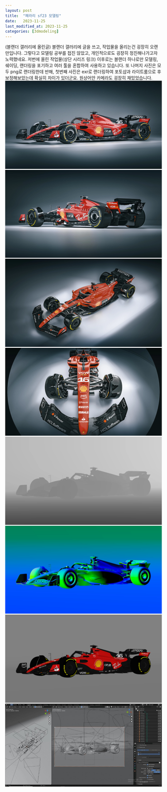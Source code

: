 ```yaml
---
layout: post
title:  "페라리 sf23 모델링"
date:   2023-11-25
last_modified_at: 2023-11-25
categories: [3dmodeling]
---
```


(블랜더 갤러리에 올린글)
블랜더 갤러리에 글을 쓰고, 작업물을 올리는건 굉장히 오랜만입니다. 그렇다고 모델링 공부를 접진 않았고, 개인적으로도 굉장히 정진해나가고자 노력했네요. 저번에 올린 작업물(상단 시리즈 링크) 이후로는 블랜더 하나로만 모델링, 쉐이딩, 랜더링을 포기하고 여러 툴을 혼합하여 사용하고 있습니다. 또 나머지 사진은 모두 png로 랜더링한데 반해, 첫번째 사진은 exr로 랜더링하여 포토샵과 라이트룸으로 후보정해보았는데 확실히 차이가 있더군요. 원상어안 카메라도 굉장히 재밌었습니다.
![image](https://raw.githubusercontent.com/whoisrealminjueun/images/main/sf23/main.webp?token=GHSAT0AAAAAACLXEZ3RL4VXUZVQRWH6ZKAUZMKYA7Q)
![image](https://raw.githubusercontent.com/whoisrealminjueun/images/main/sf23/back.webp?token=GHSAT0AAAAAACLXEZ3RGCWA2QXVGGW5D7KIZMKX4YQ)
![image](https://raw.githubusercontent.com/whoisrealminjueun/images/main/sf23/top.webp?token=GHSAT0AAAAAACLXEZ3R7ZUTGOUOZCLLQC2OZMKX5UA)
![image](https://raw.githubusercontent.com/whoisrealminjueun/images/main/sf23/untitled-2.webp?token=GHSAT0AAAAAACLXEZ3R7TBFE37UHUQMB33OZMKX6EQ)
![image](https://raw.githubusercontent.com/whoisrealminjueun/images/main/sf23/mist.webp?token=GHSAT0AAAAAACLXEZ3RJSPKJ6ZG36CI6PMCZMKX7CQ)
![images](https://raw.githubusercontent.com/whoisrealminjueun/images/main/sf23/normal.webp?token=GHSAT0AAAAAACLXEZ3RWVMTVN5LXOYEVTBUZMKX7OA)
![images](https://raw.githubusercontent.com/whoisrealminjueun/images/main/sf23/diffcol.webp?token=GHSAT0AAAAAACLXEZ3QU5SQ5HE5447264FSZMKX76A)
![images](https://raw.githubusercontent.com/whoisrealminjueun/images/main/sf23/KakaoTalk_20231226_210945082.png?token=GHSAT0AAAAAACLXEZ3RZ36WMOBL6O2VS3NSZMKYM3A)
